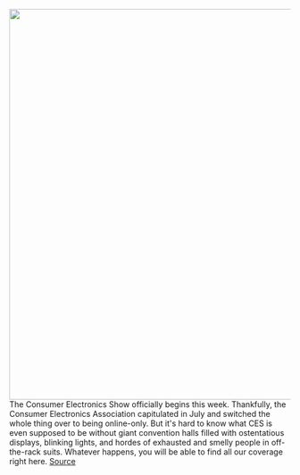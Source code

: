 <img src='https://cdn.vox-cdn.com/thumbor/R33zNrM_HLCxaCeIlSRJZZZDU3g=/0x0:2040x1360/1200x800/filters:focal(857x517:1183x843)/cdn.vox-cdn.com/uploads/chorus_image/image/68648786/CES-2016-stock-verge-06.0.0.jpg' width='700px' /><br/>
The Consumer Electronics Show officially begins this week. Thankfully, the Consumer Electronics Association capitulated in July and switched the whole thing over to being online-only. But it's hard to know what CES is even supposed to be without giant convention halls filled with ostentatious displays, blinking lights, and hordes of exhausted and smelly people in off-the-rack suits. Whatever happens, you will be able to find all our coverage right here.
<a href='https://www.theverge.com/2021/1/11/22224026/what-to-expect-at-ces-2021'> Source <a/>